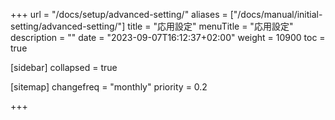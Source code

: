 +++
url = "/docs/setup/advanced-setting/"
aliases = ["/docs/manual/initial-setting/advanced-setting/"]
title = "応用設定"
menuTitle = "応用設定"
description = ""
date = "2023-09-07T16:12:37+02:00"
weight = 10900
toc = true

[sidebar]
collapsed = true


[sitemap]
  changefreq = "monthly"
  priority = 0.2

+++
